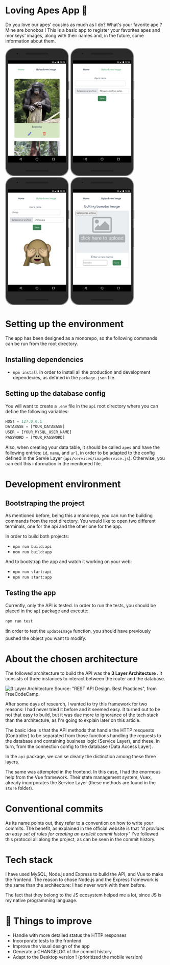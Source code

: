 # Loving Apes App 🙉

Do you love our apes' cousins as much as I do? What's your favorite ape ? Mine are bonobos !
This is a basic app to register your favorites apes and monkeys' images, along with their names and, in the future, some information about them.

<img src="./assets/home_view.png" data-canonical-src="https://gyazo.com/eb5c5741b6a9a16c692170a41a49c858.png" width="200" height="400" />
<img src="./assets/create_view.png" data-canonical-src="https://gyazo.com/eb5c5741b6a9a16c692170a41a49c858.png" width="200" height="400" />
<img src="./assets/create_uploaded_view.png" data-canonical-src="https://gyazo.com/eb5c5741b6a9a16c692170a41a49c858.png" width="200" height="400" />
<img src="./assets/edit_view.png" data-canonical-src="https://gyazo.com/eb5c5741b6a9a16c692170a41a49c858.png" width="200" height="400" />

# Setting up the environment

The app has been designed as a monorepo, so the following commands can be run from the root directory.

## Installing dependencies

* `npm install` in order to install all the production and development dependecies, as defined in the `package.json` file.

## Setting up the database config

You will want to create a `.env` file in the `api` root directory where you can define the following variables:

```javascript
HOST = 127.0.0.1
DATABASE = [YOUR_DATABASE]
USER = [YOUR_MYSQL_USER_NAME]
PASSWORD = [YOUR_PASSWORD]
```

Also, when creating your data table, it should be called `apes` and have the following entries: `id`, `name`, and `url`, in order to be adapted to the config defined in the Servie Layer (`api/services/imageService.js`). Otherwise, you can edit this information in the mentioned file.

# Development environment

## Bootstraping the project

As mentioned before, being this a monorepo, you can run the building commands from the root directory. You would like to open two different terminals, one for the api and the other one for the app.

In order to build both projects:

* `npm run build:api` 
* `nom run build:app`

And to bootstrap the app and watch it working on your web:

* `npm run start:api`
* `npm run start:app`

## Testing the app

Currently, only the API is tested. In order to run the tests, you should be placed in the `api` package and execute:

`npm run test`

❗️In order to test the `updateImage` function, you should have previously pushed the object you want to modify.

# About the chosen architecture

The followed architecture to build the API was the <strong> 3 Layer Architecture </strong>. It consists of three instances to interact between the router and the database.

![3 Layer Architecture](https://www.freecodecamp.org/news/content/images/2022/04/Bildschirmfoto-2022-04-25-um-14.33.24-1.png)
Source: "REST API Design. Best Practices", from FreeCodeCamp.

After some days of research, I wanted to try this framework for two reasons: I had never tried it before and it seemed easy. It turned out to be not that easy to build, but it was due more to ignorance of the tech stack than the architecture, as I'm going to explain later on this article.

The basic idea is that the API methods that handle the HTTP resquests (Controller) to be separated from those functions handling the requests to the database and containing business logic (Service Layer), and these, in turn, from the connection config to the database (Data Access Layer).

In the `api` package, we can se clearly the distinction among these three layers.

The same was attempted in the frontend. In this case, I had the enormous help from the Vue framework. Their state management system, Vuex, already incorporates the Service Layer (these methods are found in the `store` folder).

# Conventional commits

As its name points out, they refer to a convention on how to write your commits. The benefit, as explained in the official website is that <em> "it provides an easy set of rules for creating an explicit commit history"</em> 
I've followed this protocol all along the project, as can be seen in the commit history.

# Tech stack

I have used MySQL, Node.js and Express to build the API, and Vue to make the frontend. The reason to chose Node.js and the Express framework is the same than the architecture: I had never work with them before. 

The fact that they belong to the JS ecosystem helped me a lot, since JS is my native programming language.

# 🚀 Things to improve
* Handle with more detailed status the HTTP responses
* Incorporate tests to the frontend
* Improve the visual design of the app
* Generate a CHANGELOG of the commit history
* Adapt to the Desktop version ! (prioritized the mobile version)